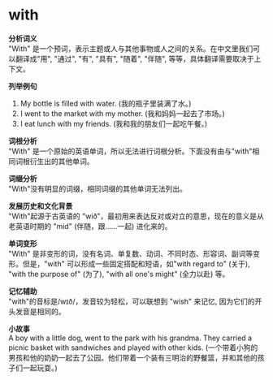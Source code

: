 # with

**分析词义**  
"With" 是一个预词，表示主题或人与其他事物或人之间的关系。在中文里我们可以翻译成"用", "通过", "有", "具有", "随着", "伴随", 等等，具体翻译需要取决于上下文。

  

**列举例句**

  

1.  My bottle is filled with water. (我的瓶子里装满了水。)
2.  I went to the market with my mother. (我和妈妈一起去了市场。)
3.  I eat lunch with my friends. (我和我的朋友们一起吃午餐。)

  

**词根分析**  
"With" 是一个原始的英语单词，所以无法进行词根分析。下面没有由与"with"相同词根衍生出的其他单词。

  

**词缀分析**  
"With"没有明显的词缀，相同词缀的其他单词无法列出。

  

**发展历史和文化背景**  
"With"起源于古英语的 "wið"，最初用来表达反对或对立的意思，现在的意义是从老英语时期的 "mid" (伴随，跟......一起) 进化来的。

  

**单词变形**  
"With" 是非变形的词，没有名词、单复数、动词、不同时态、形容词、副词等变形。但是，"with" 可以形成一些固定搭配和短语，如"with regard to" (关于), "with the purpose of" (为了), "with all one's might" (全力以赴) 等。

  

**记忆辅助**  
"with"的音标是/wɪð/，发音较为轻松，可以联想到 "wish" 来记忆, 因为它们的开头发音是相同的。

  

**小故事**  
A boy with a little dog, went to the park with his grandma. They carried a picnic basket with sandwiches and played with other kids. (一个带着小狗的男孩和他的奶奶一起去了公园。他们带着一个装有三明治的野餐篮，并和其他的孩子们一起玩耍。)
